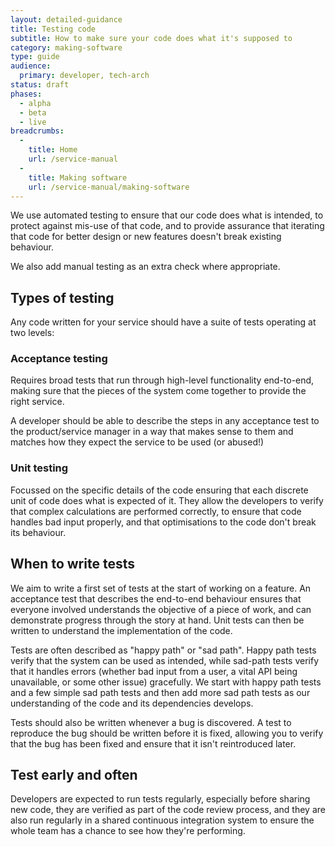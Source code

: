 ```yaml
---
layout: detailed-guidance
title: Testing code
subtitle: How to make sure your code does what it's supposed to
category: making-software
type: guide
audience:
  primary: developer, tech-arch
status: draft
phases:
  - alpha
  - beta
  - live
breadcrumbs:
  -
    title: Home
    url: /service-manual
  -
    title: Making software
    url: /service-manual/making-software
---
```

    
We use automated testing to ensure that our code does what is intended, to protect against mis-use of that code, and to provide assurance that iterating that code for better design or new features doesn't break existing behaviour. 

We also add manual testing as an extra check where appropriate.

## Types of testing

Any code written for your service should have a suite of tests operating at two levels:

### Acceptance testing

Requires broad tests that run through high-level functionality end-to-end, making sure that the pieces of the system come together to provide the right service. 

A developer should be able to describe the steps in any acceptance test to the product/service manager in a way that makes sense to them and matches how they expect the service to be used (or abused!)

### Unit testing

Focussed on the specific details of the code ensuring that each discrete unit of code does what is expected of it. They allow the developers to verify that complex calculations are performed correctly, to ensure that code handles bad input properly, and that optimisations to the code don't break its behaviour.

## When to write tests

We aim to write a first set of tests at the start of working on a feature. An acceptance test that describes the end-to-end behaviour ensures that everyone involved understands the objective of a piece of work, and can demonstrate progress through the story at hand. Unit tests can then be written to understand the implementation of the code.

Tests are often described as "happy path" or "sad path". Happy path tests verify that the system can be used as intended, while sad-path tests verify that it handles errors (whether bad input from a user, a vital API being unavailable, or some other issue) gracefully. We start with happy path tests and a few simple sad path tests and then add more sad path tests as our understanding of the code and its dependencies develops.

Tests should also be written whenever a bug is discovered. A test to reproduce the bug should be written before it is fixed, allowing you to verify that the bug has been fixed and ensure that it isn't reintroduced later.

## Test early and often

Developers are expected to run tests regularly, especially before sharing new code, they are verified as part of the code review process, and they are also run regularly in a shared continuous integration system to ensure the whole team has a chance to see how they're performing.
